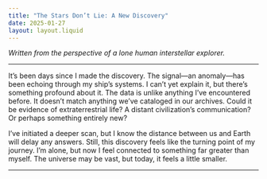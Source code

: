 ```yaml
---
title: "The Stars Don’t Lie: A New Discovery"
date: 2025-01-27
layout: layout.liquid
---
```


*Written from the perspective of a lone human interstellar explorer.*

---

It’s been days since I made the discovery. The signal—an anomaly—has been echoing through my ship’s systems. I can’t yet explain it, but there’s something profound about it. The data is unlike anything I’ve encountered before. It doesn’t match anything we’ve cataloged in our archives. Could it be evidence of extraterrestrial life? A distant civilization’s communication? Or perhaps something entirely new?

I’ve initiated a deeper scan, but I know the distance between us and Earth will delay any answers. Still, this discovery feels like the turning point of my journey. I’m alone, but now I feel connected to something far greater than myself. The universe may be vast, but today, it feels a little smaller.

---
